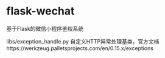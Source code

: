 # flask-wechat
基于Flask的微信小程序鉴权系统

libs/exception_handle.py
自定义HTTP异常处理基类，官方文档https://werkzeug.palletsprojects.com/en/0.15.x/exceptions
